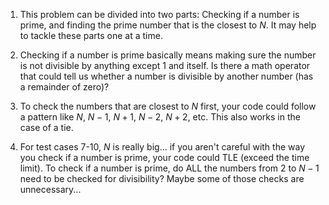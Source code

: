 1. This problem can be divided into two parts: Checking if a number is prime, and finding the prime number that is the closest to $N$. It may help to tackle these parts one at a time.

2. Checking if a number is prime basically means making sure the number is not divisible by anything except $1$ and itself. Is there a math operator that could tell us whether a number is divisible by another number (has a remainder of zero)?

3. To check the numbers that are closest to $N$ first, your code could follow a pattern like $N$, $N-1$, $N+1$, $N-2$, $N+2$, etc. This also works in the case of a tie.

4. For test cases 7-10, $N$ is really big... if you aren't careful with the way you check if a number is prime, your code could TLE (exceed the time limit). To check if a number is prime, do ALL the numbers from $2$ to $N-1$ need to be checked for divisibility? Maybe some of those checks are unnecessary...